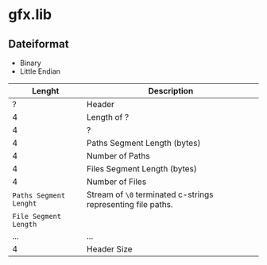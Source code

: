 # gfx.lib

## Dateiformat
- Binary
- Little Endian

|Lenght|Description|
|--|--|
|?|Header|
|4|Length of ?|
|4|?|
|4|Paths Segment Length (bytes)|
|4|Number of Paths|
|4|Files Segment Length (bytes)|
|4|Number of Files|
|`Paths Segment Lenght`|Stream of `\0` terminated c-strings representing file paths.|
|`File Segment Length`||
|...|...|
|4|Header Size|

